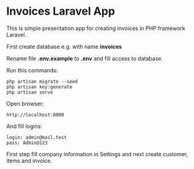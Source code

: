 # Invoices Laravel App

This is simple presentation app for creating invoices in PHP framework Laravel.

First create database e.g. with name **invoices**

Rename file **.env.example** to **.env** and fill access to database.

Run this commands:

    php artisan migrate --seed
    php artisan key:generate
    php artisan serve

Open browser:

    http://localhost:8000

And fill logins:

    login: admin@mail.test
    pass: Admin@123

First step fill company information in Settings and next create customer, items and invoice.


